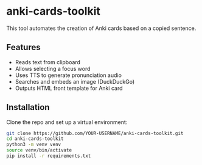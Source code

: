 # anki-cards-toolkit

This tool automates the creation of Anki cards based on a copied sentence.

## Features

- Reads text from clipboard
- Allows selecting a focus word
- Uses TTS to generate pronunciation audio
- Searches and embeds an image (DuckDuckGo)
- Outputs HTML front template for Anki card

## Installation

Clone the repo and set up a virtual environment:

```bash
git clone https://github.com/YOUR-USERNAME/anki-cards-toolkit.git
cd anki-cards-toolkit
python3 -m venv venv
source venv/bin/activate
pip install -r requirements.txt
